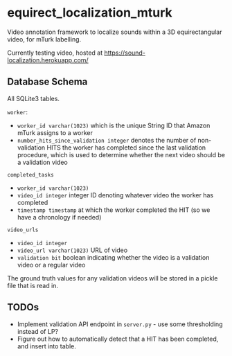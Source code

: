 # equirect_localization_mturk
Video annotation framework to localize sounds within a 3D equirectangular video, for mTurk labelling.

Currently testing video, hosted at https://sound-localization.herokuapp.com/

## Database Schema
All SQLite3 tables.

`worker`:
* `worker_id varchar(1023)` which is the unique String ID that Amazon mTurk assigns to a worker
* `number_hits_since_validation integer` denotes the number of non-validation HITS the worker has completed since the last validation procedure, which is used to determine whether the next video should be a validation video

`completed_tasks`
* `worker_id varchar(1023)`
* `video_id integer` integer ID denoting whatever video the worker has completed
* `timestamp timestamp` at which the worker completed the HIT (so we have a chronology if needed)

`video_urls`
* `video_id integer`
* `video_url varchar(1023)` URL of video
* `validation bit` boolean indicating whether the video is a validation video or a regular video

The ground truth values for any validation videos will be stored in a pickle file that is read in.

## TODOs
- Implement validation API endpoint in `server.py` - use some thresholding instead of LP?
- Figure out how to automatically detect that a HIT has been completed, and insert into table.

